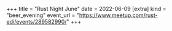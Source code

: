 +++
title = "Rust Night June"
date = 2022-06-09
[extra]
kind = "beer_evening"
event_url = "https://www.meetup.com/rust-edi/events/289582990/"
+++